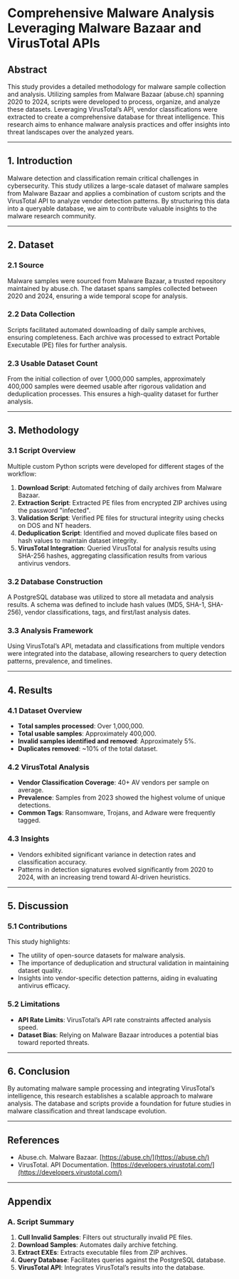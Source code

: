 # Comprehensive Malware Analysis Leveraging Malware Bazaar and VirusTotal APIs

## Abstract

This study provides a detailed methodology for malware sample collection and analysis. Utilizing samples from Malware Bazaar (abuse.ch) spanning 2020 to 2024, scripts were developed to process, organize, and analyze these datasets. Leveraging VirusTotal’s API, vendor classifications were extracted to create a comprehensive database for threat intelligence. This research aims to enhance malware analysis practices and offer insights into threat landscapes over the analyzed years.

---

## 1. Introduction

Malware detection and classification remain critical challenges in cybersecurity. This study utilizes a large-scale dataset of malware samples from Malware Bazaar and applies a combination of custom scripts and the VirusTotal API to analyze vendor detection patterns. By structuring this data into a queryable database, we aim to contribute valuable insights to the malware research community.

---

## 2. Dataset

### 2.1 Source
Malware samples were sourced from Malware Bazaar, a trusted repository maintained by abuse.ch. The dataset spans samples collected between 2020 and 2024, ensuring a wide temporal scope for analysis.

### 2.2 Data Collection
Scripts facilitated automated downloading of daily sample archives, ensuring completeness. Each archive was processed to extract Portable Executable (PE) files for further analysis.

### 2.3 Usable Dataset Count
From the initial collection of over 1,000,000 samples, approximately 400,000 samples were deemed usable after rigorous validation and deduplication processes. This ensures a high-quality dataset for further analysis.

---

## 3. Methodology

### 3.1 Script Overview
Multiple custom Python scripts were developed for different stages of the workflow:

1. **Download Script**: Automated fetching of daily archives from Malware Bazaar.
2. **Extraction Script**: Extracted PE files from encrypted ZIP archives using the password "infected".
3. **Validation Script**: Verified PE files for structural integrity using checks on DOS and NT headers.
4. **Deduplication Script**: Identified and moved duplicate files based on hash values to maintain dataset integrity.
5. **VirusTotal Integration**: Queried VirusTotal for analysis results using SHA-256 hashes, aggregating classification results from various antivirus vendors.

### 3.2 Database Construction
A PostgreSQL database was utilized to store all metadata and analysis results. A schema was defined to include hash values (MD5, SHA-1, SHA-256), vendor classifications, tags, and first/last analysis dates.

### 3.3 Analysis Framework
Using VirusTotal’s API, metadata and classifications from multiple vendors were integrated into the database, allowing researchers to query detection patterns, prevalence, and timelines.

---

## 4. Results

### 4.1 Dataset Overview

- **Total samples processed**: Over 1,000,000.
- **Total usable samples**: Approximately 400,000.
- **Invalid samples identified and removed**: Approximately 5%.
- **Duplicates removed**: ~10% of the total dataset.

### 4.2 VirusTotal Analysis

- **Vendor Classification Coverage**: 40+ AV vendors per sample on average.
- **Prevalence**: Samples from 2023 showed the highest volume of unique detections.
- **Common Tags**: Ransomware, Trojans, and Adware were frequently tagged.

### 4.3 Insights

- Vendors exhibited significant variance in detection rates and classification accuracy.
- Patterns in detection signatures evolved significantly from 2020 to 2024, with an increasing trend toward AI-driven heuristics.

---

## 5. Discussion

### 5.1 Contributions
This study highlights:
- The utility of open-source datasets for malware analysis.
- The importance of deduplication and structural validation in maintaining dataset quality.
- Insights into vendor-specific detection patterns, aiding in evaluating antivirus efficacy.

### 5.2 Limitations

- **API Rate Limits**: VirusTotal’s API rate constraints affected analysis speed.
- **Dataset Bias**: Relying on Malware Bazaar introduces a potential bias toward reported threats.

---

## 6. Conclusion

By automating malware sample processing and integrating VirusTotal’s intelligence, this research establishes a scalable approach to malware analysis. The database and scripts provide a foundation for future studies in malware classification and threat landscape evolution.

---

## References

- Abuse.ch. Malware Bazaar. [https://abuse.ch/](https://abuse.ch/)
- VirusTotal. API Documentation. [https://developers.virustotal.com/](https://developers.virustotal.com/)

---

## Appendix

### A. Script Summary

1. **Cull Invalid Samples**: Filters out structurally invalid PE files.
2. **Download Samples**: Automates daily archive fetching.
3. **Extract EXEs**: Extracts executable files from ZIP archives.
4. **Query Database**: Facilitates queries against the PostgreSQL database.
5. **VirusTotal API**: Integrates VirusTotal’s results into the database.
```

